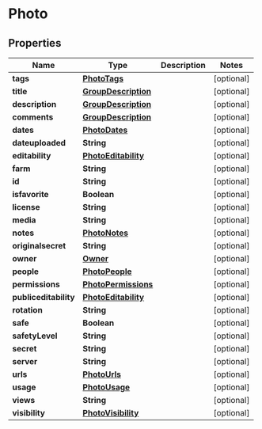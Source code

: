 

# Photo


## Properties

| Name | Type | Description | Notes |
|------------ | ------------- | ------------- | -------------|
|**tags** | [**PhotoTags**](PhotoTags.md) |  |  [optional] |
|**title** | [**GroupDescription**](GroupDescription.md) |  |  [optional] |
|**description** | [**GroupDescription**](GroupDescription.md) |  |  [optional] |
|**comments** | [**GroupDescription**](GroupDescription.md) |  |  [optional] |
|**dates** | [**PhotoDates**](PhotoDates.md) |  |  [optional] |
|**dateuploaded** | **String** |  |  [optional] |
|**editability** | [**PhotoEditability**](PhotoEditability.md) |  |  [optional] |
|**farm** | **String** |  |  [optional] |
|**id** | **String** |  |  [optional] |
|**isfavorite** | **Boolean** |  |  [optional] |
|**license** | **String** |  |  [optional] |
|**media** | **String** |  |  [optional] |
|**notes** | [**PhotoNotes**](PhotoNotes.md) |  |  [optional] |
|**originalsecret** | **String** |  |  [optional] |
|**owner** | [**Owner**](Owner.md) |  |  [optional] |
|**people** | [**PhotoPeople**](PhotoPeople.md) |  |  [optional] |
|**permissions** | [**PhotoPermissions**](PhotoPermissions.md) |  |  [optional] |
|**publiceditability** | [**PhotoEditability**](PhotoEditability.md) |  |  [optional] |
|**rotation** | **String** |  |  [optional] |
|**safe** | **Boolean** |  |  [optional] |
|**safetyLevel** | **String** |  |  [optional] |
|**secret** | **String** |  |  [optional] |
|**server** | **String** |  |  [optional] |
|**urls** | [**PhotoUrls**](PhotoUrls.md) |  |  [optional] |
|**usage** | [**PhotoUsage**](PhotoUsage.md) |  |  [optional] |
|**views** | **String** |  |  [optional] |
|**visibility** | [**PhotoVisibility**](PhotoVisibility.md) |  |  [optional] |



